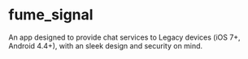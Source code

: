 # fume_signal
An app designed to provide chat services to Legacy devices (iOS 7+, Android 4.4+), with an sleek design and security on mind.
